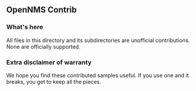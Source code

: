## OpenNMS Contrib

### What's here
All files in this directory and its subdirectories are unofficial
contributions. None are officially supported.

### Extra disclaimer of warranty
We hope you find these contributed samples useful. If you use one and
it breaks, you get to keep all the pieces.
